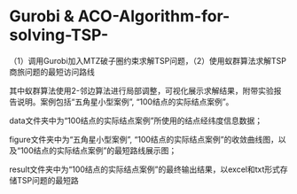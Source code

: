 # Gurobi & ACO-Algorithm-for-solving-TSP-

（1）调用Gurobi加入MTZ破子圈约束求解TSP问题，（2）使用蚁群算法求解TSP商旅问题的最短访问路线

其中蚁群算法使用2-邻边算法进行局部调整，可视化展示求解结果，附带实验报告说明。案例包括“五角星小型案例”, “100结点的实际结点案例”。

data文件夹中为“100结点的实际结点案例”所使用的结点经纬度信息数据；

figure文件夹中为“五角星小型案例”, “100结点的实际结点案例”的收敛曲线图，以及“100结点的实际结点案例”的最短路线展示图；

result文件夹中为“100结点的实际结点案例”的最终输出结果，以excel和txt形式存储TSP问题的最短路
